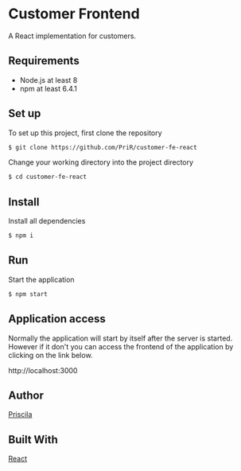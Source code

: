 # Customer Frontend
A React implementation for customers.

## Requirements
* Node.js at least 8
* npm at least 6.4.1

## Set up
To set up this project, first clone the repository
```bash
$ git clone https://github.com/PriR/customer-fe-react
```

Change your working directory into the project directory
```bash
$ cd customer-fe-react
```
## Install
Install all dependencies
```bash
$ npm i
```
## Run
Start the application
```bash
$ npm start
```
## Application access
Normally the application will start by itself after the server is started. However if it don't you can access the frontend of the application by clicking on the link below.

http://localhost:3000
## Author
[Priscila](https://pt.linkedin.com/in/priscilar) 
## Built With
[React](https://github.com/facebook/create-react-app) 
